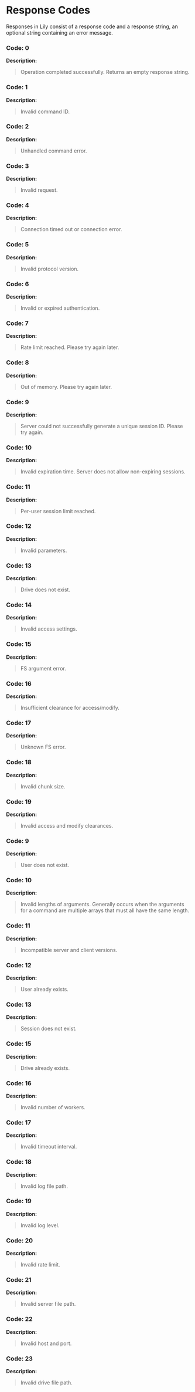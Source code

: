 # Response Codes
Responses in Lily consist of a response code and a response string, an optional string containing an error message.

### **Code:** 0

**Description:**
> Operation completed successfully. Returns an empty response string.

### **Code:** 1

**Description:**
> Invalid command ID.

### **Code:** 2

**Description:**
> Unhandled command error.

### **Code:** 3

**Description:**
> Invalid request.

### **Code:** 4

**Description:** 
> Connection timed out or connection error.

### **Code:** 5

**Description:** 
> Invalid protocol version.

### **Code:** 6

**Description:**
> Invalid or expired authentication.

### **Code:** 7

**Description:**
> Rate limit reached. Please try again later.

### **Code:** 8

**Description:**
> Out of memory. Please try again later.

### **Code:** 9

**Description:**
> Server could not successfully generate a unique session ID. Please try again.

### **Code:** 10

**Description:**
> Invalid expiration time. Server does not allow non-expiring sessions.

### **Code:** 11

**Description:**
> Per-user session limit reached.

### **Code:** 12

**Description:**
> Invalid parameters.

### **Code:** 13

**Description:**
> Drive does not exist.

### **Code:** 14

**Description:**
> Invalid access settings.

### **Code:** 15

**Description:**
> FS argument error.

### **Code:** 16

**Description:**
> Insufficient clearance for access/modify.

### **Code:** 17

**Description:**
> Unknown FS error.

### **Code:** 18

**Description:**
> Invalid chunk size.

### **Code:** 19

**Description:**
> Invalid access and modify clearances.

### **Code:** 9

**Description:**
> User does not exist.

### **Code:** 10

**Description:**
> Invalid lengths of arguments. Generally occurs when the arguments for a command are multiple arrays that must all have the same length.

### **Code:** 11

**Description:**
> Incompatible server and client versions.

### **Code:** 12

**Description:**
> User already exists.

### **Code:** 13

**Description:**
> Session does not exist.

### **Code:** 15

**Description:**
> Drive already exists.

### **Code:** 16

**Description:**
> Invalid number of workers.

### **Code:** 17

**Description:**
> Invalid timeout interval.

### **Code:** 18

**Description:**
> Invalid log file path.

### **Code:** 19

**Description:**
> Invalid log level.

### **Code:** 20

**Description:**
> Invalid rate limit.

### **Code:** 21

**Description:**
> Invalid server file path.

### **Code:** 22

**Description:**
> Invalid host and port.

### **Code:** 23

**Description:** 
> Invalid drive file path.